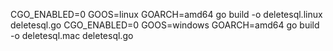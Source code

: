 
CGO_ENABLED=0 GOOS=linux GOARCH=amd64 go build  -o deletesql.linux deletesql.go
CGO_ENABLED=0 GOOS=windows GOARCH=amd64 go build -o deletesql.mac deletesql.go